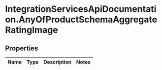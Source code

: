 # IntegrationServicesApiDocumentation.AnyOfProductSchemaAggregateRatingImage

## Properties
Name | Type | Description | Notes
------------ | ------------- | ------------- | -------------
